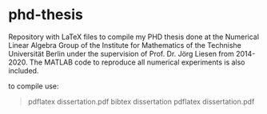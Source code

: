 # phd-thesis
Repository with LaTeX files to compile my PHD thesis done at the Numerical Linear Algebra Group of the Institute for 
Mathematics of the Technishe Universität Berlin under the supervision of Prof. Dr. Jörg Liesen from 2014-2020. 
The MATLAB code to reproduce all numerical experiments is also included.

to compile use:

> pdflatex dissertation.pdf
> bibtex dissertation
> pdflatex dissertation.pdf
